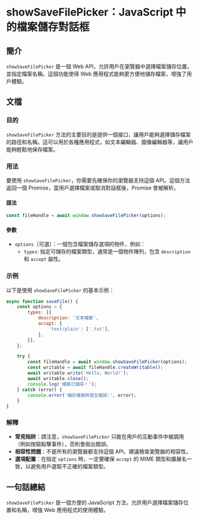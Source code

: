 <!--
Meta Description: # showSaveFilePicker：JavaScript 中的檔案儲存對話框 ## 簡介 `showSaveFilePicker` 是一個 Web API，允許用戶在瀏覽器中選擇檔案儲存位置，並指定檔案名稱。這個功能使得 Web 應用程式能夠更方便地儲存檔案，增強了用戶體驗。 ## 文檔 ##...
Meta Keywords: showsavefilepicker, await, options, javascript, const
-->

# showSaveFilePicker：JavaScript 中的檔案儲存對話框

## 簡介
`showSaveFilePicker` 是一個 Web API，允許用戶在瀏覽器中選擇檔案儲存位置，並指定檔案名稱。這個功能使得 Web 應用程式能夠更方便地儲存檔案，增強了用戶體驗。

## 文檔
### 目的
`showSaveFilePicker` 方法的主要目的是提供一個接口，讓用戶能夠選擇儲存檔案的路徑和名稱。這可以用於各種應用程式，如文本編輯器、圖像編輯器等，讓用戶能夠輕鬆地保存檔案。

### 用法
要使用 `showSaveFilePicker`，你需要先確保你的瀏覽器支持這個 API。這個方法返回一個 Promise，當用戶選擇檔案或取消對話框後，Promise 會被解析。

#### 語法
```javascript
const fileHandle = await window.showSaveFilePicker(options);
```

#### 參數
- `options`（可選）：一個包含檔案儲存選項的物件，例如：
  - `types`: 指定可儲存的檔案類型，通常是一個物件陣列，包含 `description` 和 `accept` 屬性。

### 示例
以下是使用 `showSaveFilePicker` 的基本示例：

```javascript
async function saveFile() {
    const options = {
        types: [{
            description: '文本檔案',
            accept: {
                'text/plain': ['.txt'],
            },
        }],
    };

    try {
        const fileHandle = await window.showSaveFilePicker(options);
        const writable = await fileHandle.createWritable();
        await writable.write('Hello, World!');
        await writable.close();
        console.log('檔案已儲存！');
    } catch (error) {
        console.error('儲存檔案時發生錯誤:', error);
    }
}
```

### 解釋
- **常見陷阱**：請注意，`showSaveFilePicker` 只能在用戶的互動事件中被調用（例如按鈕點擊事件），否則會拋出錯誤。
- **相容性問題**：不是所有的瀏覽器都支持這個 API，建議檢查瀏覽器的相容性。
- **選項配置**：在指定 `options` 時，一定要確保 `accept` 的 MIME 類型和擴展名一致，以避免用戶選取不正確的檔案類型。

## 一句話總結
`showSaveFilePicker` 是一個方便的 JavaScript 方法，允許用戶選擇檔案儲存位置和名稱，增強 Web 應用程式的使用體驗。
